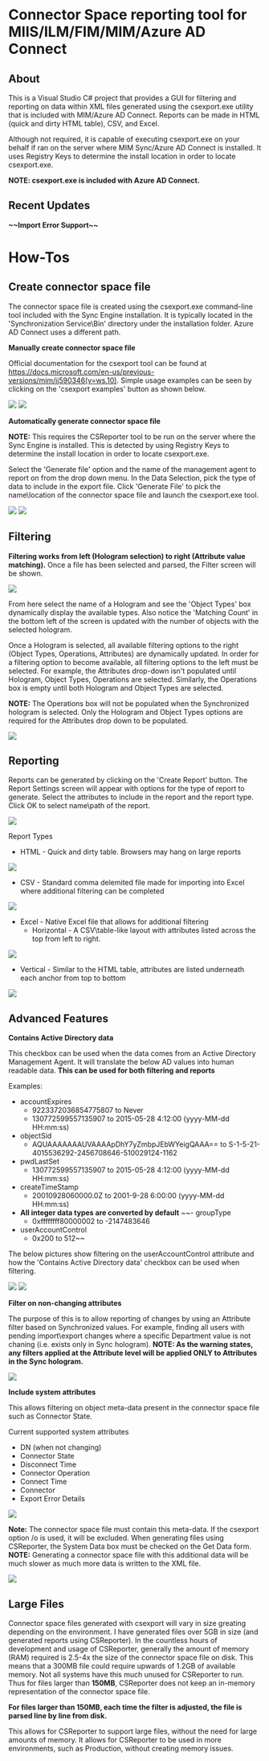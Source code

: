 # Connector Space reporting tool for MIIS/ILM/FIM/MIM/Azure AD Connect

## About
This is a Visual Studio C# project that provides a GUI for filtering and reporting on data within XML files generated using the csexport.exe utility that is included with MIM/Azure AD Connect.  Reports can be made in HTML (quick and dirty HTML table), CSV, and Excel.

Although not required, it is capable of executing csexport.exe on your behalf if ran on the server where MIM Sync/Azure AD Connect is installed.  It uses Registry Keys to determine the install location in order to locate csexport.exe.  

**NOTE:  csexport.exe is included with Azure AD Connect.**

## Recent Updates

**\~\~Import Error Support\~\~**

# How-Tos

## Create connector space file
The connector space file is created using the csexport.exe command-line tool included with the Sync Engine installation.  It is typically located in the 'Synchronization Service\Bin' directory under the installation folder.  Azure AD Connect uses a different path.

**Manually create connector space file**

Official documentation for the csexport tool can be found at <https://docs.microsoft.com/en-us/previous-versions/mim/jj590346(v=ws.10)>.  Simple usage examples can be seen by clicking on the 'csexport examples' button as shown below.

![](images/GetDataExamples.png)
![](images/Examples.png)

**Automatically generate connector space file**

**NOTE:**  This requires the CSReporter tool to be run on the server where the Sync Engine is installed.  This is detected by using Registry Keys to determine the install location in order to locate csexport.exe.

Select the 'Generate file' option and the name of the management agent to report on from the drop down menu.  In the Data Selection, pick the type of data to include in the export file.  Click 'Generate File' to pick the name\location of the connector space file and launch the csexport.exe tool.

![](images/GetData_2.png)
![](images/csexport.png)

## Filtering

**Filtering works from left (Hologram selection) to right (Attribute value matching).**  Once a file has been selected and parsed, the Filter screen will be shown.

![](images/Filter.png)

From here select the name of a Hologram and see the 'Object Types' box dynamically display the available types.  Also notice the 'Matching Count' in the bottom left of the screen is updated with the number of objects with the selected hologram.

Once a Hologram is selected, all available filtering options to the right (Object Types, Operations, Attributes) are dynamically updated.  In order for a filtering option to become available, all filtering options to the left must be selected.  For example, the Attributes drop-down isn't populated until Hologram, Object Types, Operations are selected.  Similarly, the Operations box is empty until both Hologram and Object Types are selected.

**NOTE:** The Operations box will not be populated when the Synchronized hologram is selected.  Only the Hologram and Object Types options are required for the Attributes drop down to be populated.

![](images/Filter_3.png)

## Reporting

Reports can be generated by clicking on the 'Create Report' button.  The Report Settings screen will appear with options for the type of report to generate.  Select the attributes to include in the report and the report type.  Click OK to select name\path of the report.

![](images/ReportSettings.png)

Report Types
- HTML - Quick and dirty table.  Browsers may hang on large reports

![](images/HTML.png)

- CSV - Standard comma delemited file made for importing into Excel where additional filtering can be completed

![](images/CSV.png)

- Excel - Native Excel file that allows for additional filtering
  - Horizontal - A CSV\table-like layout with attributes listed across the top from left to right.
  
![](images/ExcelReport.png)
  
  - Vertical - Similar to the HTML table, attributes are listed underneath each anchor from top to bottom
  
![](images/ExcelVertical.png)

## Advanced Features

**Contains Active Directory data**

This checkbox can be used when the data comes from an Active Directory Management Agent.  It will translate the below AD values into human readable data.  **This can be used for both filtering and reports**

Examples:

- accountExpires
  - 9223372036854775807 to Never
  - 130772599557135907 to 2015-05-28 4:12:00 (yyyy-MM-dd HH:mm:ss)
- objectSid
  - AQUAAAAAAAUVAAAApDhY7yZmbpJEbWYeigQAAA== to S-1-5-21-4015536292-2456708646-510029124-1162
- pwdLastSet
  - 130772599557135907 to 2015-05-28 4:12:00 (yyyy-MM-dd HH:mm:ss)
- createTimeStamp
  - 20010928060000.0Z to 2001-9-28 6:00:00 (yyyy-MM-dd HH:mm:ss)
- **All integer data types are converted by default**
~~- groupType
  - 0xffffffff80000002 to -2147483646
- userAccountControl
  - 0x200 to 512~~

The below pictures show filtering on the userAccountControl attribute and how the 'Contains Active Directory data' checkbox can be used when filtering.

![](images/ADData.png)
![](images/ADData_2.png)

**Filter on non-changing attributes**

The purpose of this is to allow reporting of changes by using an Attribute filter based on Synchronized values.  For example, finding all users with pending import\export changes where a specific Department value is not chaning (i.e. exists only in Sync hologram).
**NOTE: As the warning states, any filters applied at the Attribute level will be applied ONLY to Attributes in the Sync hologram.**

![](images/Warning.png)

**Include system attributes**

This allows filtering on object meta-data present in the connector space file such as Connector State.

Current supported system attributes
- DN (when not changing)
- Connector State
- Disconnect Time
- Connector Operation
- Connect Time
- Connector
- Export Error Details

![](images/SystemAttributes.png)

**Note:** The connector space file must contain this meta-data.  If the csexport option /o is used, it will be excluded.  When generating files using CSReporter, the System Data box must be checked on the Get Data form.
**NOTE:** Generating a connector space file with this additional data will be much slower as much more data is written to the XML file.

![](images/GetData_3.png)

## Large Files
Connector space files generated with csexport will vary in size greating depending on the environment.  I have generated files over 5GB in size (and generated reports using CSReporter).  In the countless hours of development and usage of CSReporter, generally the amount of memory (RAM) required is 2.5-4x the size of the connector space file on disk.  This means that a 300MB file could require upwards of 1.2GB of available memory. Not all systems have this much unused for CSReporter to run.  Thus for files larger than **150MB**, CSReporter does not keep an in-memory representation of the connector space file.

**For files larger than 150MB, each time the filter is adjusted, the file is parsed line by line from disk.**

This allows for CSReporter to support large files, without the need for large amounts of memory.  It allows for CSReporter to be used in more environments, such as Production, without creating memory issues.
